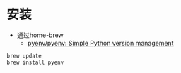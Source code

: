 # 安装
- 通过home-brew
	- [pyenv/pyenv: Simple Python version management](https://github.com/pyenv/pyenv#homebrew-in-macos)
```r
brew update
brew install pyenv
```
